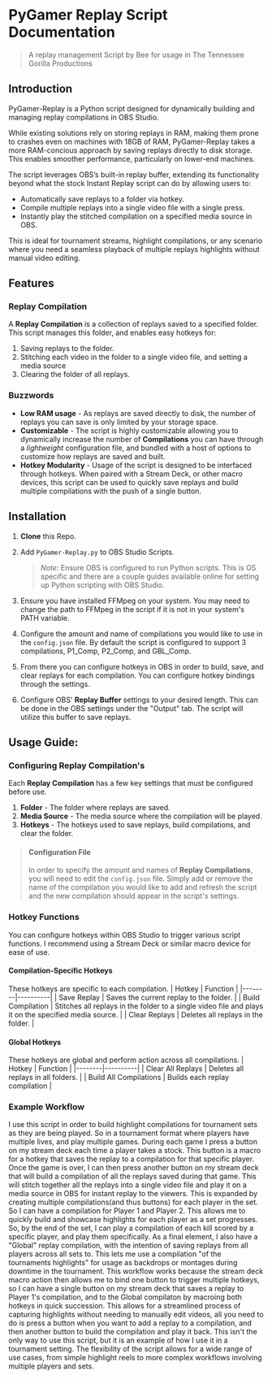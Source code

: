 # PyGamer Replay Script Documentation
> A replay management Script by Bee for usage in The Tennessee Gorilla Productions

## Introduction
PyGamer-Replay is a Python script designed for dynamically building and managing replay compilations in OBS Studio.

While existing solutions rely on storing replays in RAM, making them prone to crashes even on machines with 18GB of RAM, PyGamer-Replay takes a more RAM-concious approach by saving replays directly to disk storage. This enables smoother performance, particularly on lower-end machines.

The script leverages OBS’s built-in replay buffer, extending its functionality beyond what the stock Instant Replay script can do by allowing users to:
* Automatically save replays to a folder via hotkey.
* Compile multiple replays into a single video file with a single press.
* Instantly play the stitched compilation on a specified media source in OBS.

This is ideal for tournament streams, highlight compilations, or any scenario where you need a seamless playback of multiple replays highlights without manual video editing.


## Features
### Replay Compilation
A **Replay Compilation** is a collection of replays saved to a specified folder. This script manages this folder, and enables easy hotkeys for:
1. Saving replays to the folder.
2. Stitching each video in the folder to a single video file, and setting a media source 
3. Clearing the folder of all replays.

### Buzzwords
* **Low RAM usage** - As replays are saved directly to disk, the number of replays you can save is only limited by your storage space.
* **Customizable** - The script is highly customizable allowing you to dynamically increase the number of **Compilations** you can have through a *lightweight* configuration file, and bundled with a host of options to customize how replays are saved and built.
* **Hotkey Modularity** - Usage of the script is designed to be interfaced through hotkeys. When paired with a Stream Deck, or other macro devices, this script can be used to quickly save replays and build multiple compilations with the push of a single button.

## Installation
1. **Clone** this Repo.
2. Add `PyGamer-Replay.py` to OBS Studio Scripts.
    > *Note:* Ensure OBS is configured to run Python scripts. This is OS specific and there are a couple guides available online for setting up Python scripting with OBS Studio.

3. Ensure you have installed FFMpeg on your system. You may need to change the path to FFMpeg in the script if it is not in your system's PATH variable.
4. Configure the amount and name of compilations you would like to use in the `config.json` file. By default the script is configured to support 3 compilations, P1_Comp, P2_Comp, and GBL_Comp.
5. From there you can configure hotkeys in OBS in order to build, save, and clear replays for each compilation. You can configure hotkey bindings through the settings.
6. Configure OBS' **Replay Buffer** settings to your desired length. This can be done in the OBS settings under the "Output" tab. The script will utilize this buffer to save replays.

## Usage Guide:
### Configuring Replay Compilation's
Each **Replay Compilation** has a few key settings that must be configured before use.
1. **Folder** - The folder where replays are saved.
2. **Media Source** - The media source where the compilation will be played.
3. **Hotkeys** - The hotkeys used to save replays, build compilations, and clear the folder.

> #### Configuration File
> In order to specify the amount and names of **Replay Compilations**, you will need to edit the `config.json` file. Simply add or remove the name of the compilation you would like to add and refresh the script and the new compilation should appear in the script's settings.


### Hotkey Functions
You can configure hotkeys within OBS Studio to trigger various script functions. I recommend using a Stream Deck or similar macro device for ease of use.

#### Compilation-Specific Hotkeys
These hotkeys are specific to each compilation.
| Hotkey | Function |
|--------|----------|
| Save Replay | Saves the current replay to the folder. |
| Build Compilation | Stitches all replays in the folder to a single video file and plays it on the specified media source. |
| Clear Replays | Deletes all replays in the folder. |


#### Global Hotkeys
These hotkeys are global and perform action across all compilations.
| Hotkey | Function |
|--------|----------|
| Clear All Replays | Deletes all replays in all folders. |
| Build All Compilations | Builds each replay compilation |


### Example Workflow

I use this script in order to build highlight compilations for tournament sets as they are being played. So in a tournament format where players have multiple lives, and play multiple games. During each game I press a button on my stream deck each time a player takes a stock. This button is a macro for a hotkey that saves the replay to a compilation for that specific player.
Once the game is over, I can then press another button on my stream deck that will build a compilation of all the replays saved during that game. This will stitch together all the replays into a single video file and play it on a media source in OBS for instant replay to the viewers.
This is expanded by creating multiple compilations(and thus buttons) for each player in the set. So I can have a compilation for Player 1 and Player 2. This allows me to quickly build and showcase highlights for each player as a set progresses. So, by the end of the set, I can play a compilation of each kill scored by a specific player, and play them specifically.
As a final element, I also have a "Global" replay compilation, with the intention of saving replays from all players across all sets to. This lets me use a compilation "of the tournaments highlights" for usage as backdrops or montages during downtime in the tournament. 
This workflow works because the stream deck macro action then allows me to bind one button to trigger multiple hotkeys, so I can have a single button on my stream deck that saves a replay to Player 1's compilation, and to the Global compilaton by macroing both hotkeys in quick succession.
This allows for a streamlined process of capturing highlights without needing to manually edit videos, all you need to do is press a button when you want to add a replay to a compilation, and then another button to build the compilation and play it back.
This isn't the only way to use this script, but it is an example of how I use it in a tournament setting. The flexibility of the script allows for a wide range of use cases, from simple highlight reels to more complex workflows involving multiple players and sets.

